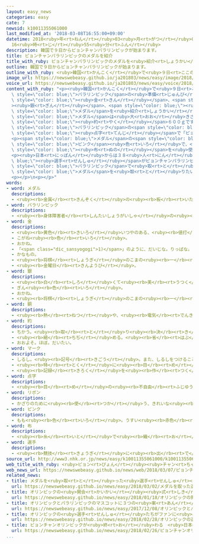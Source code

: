 ```yaml
---
layout: easy_news
categories: easy
cate: 7
newsid: k10011355061000
last_modified_at: '2018-03-08T16:55:00+09:00'
datetime: 2018<ruby>年<rt>ねん</rt></ruby>03<ruby>月<rt>がつ</rt></ruby>08<ruby>日<rt>にち</rt></ruby>
  16<ruby>時<rt>じ</rt></ruby>55<ruby>分<rt>ふん</rt></ruby>
description: 韓国で９日からピョンチャンパラリンピックが始まります。
title: ピョンチャンパラリンピックのメダルを紹介
title_with_ruby: ピョンチャンパラリンピックのメダルを<ruby>紹介<rt>しょうかい</rt></ruby>
outline: 韓国で９日からピョンチャンパラリンピックが始まります。
outline_with_ruby: <ruby>韓国<rt>かんこく</rt></ruby>で<ruby>９日<rt>ここのか</rt></ruby>からピョンチャンパラリンピックが<ruby>始<rt>はじ</rt></ruby>まります。
image_url: https://newswebeasy.github.io/ja201803/news/easy/image/2018/03/08/k10011355061000.jpg
voice_url: https://newswebeasy.github.io/ja201803/news/easy/voice/2018/03/08/k10011355061000.mp3
content_with_ruby: "<p><ruby>韓国<rt>かんこく</rt></ruby>で<ruby>９日<rt>ここのか</rt></ruby>からピョンチャンパラリンピックが<ruby>始<rt>はじ</rt></ruby>まります。<span\
  \ style=\"color: blue;\">パラリンピック</span>の<ruby>準備<rt>じゅんび</rt></ruby>をしている<ruby>組織委員会<rt>そしきいいんかい</rt></ruby>は<ruby>７日<rt>なのか</rt></ruby>、<span\
  \ style=\"color: blue;\"><ruby>金<rt>きん</rt></ruby></span>、<span style=\"color: blue;\"\
  ><ruby>銀<rt>ぎん</rt></ruby></span>、<span style=\"color: blue;\"><ruby>銅<rt>どう</rt></ruby></span><span\
  \ style=\"color: blue;\">メダル</span>を<ruby>紹介<rt>しょうかい</rt></ruby>しました。</p>\n<p><span\
  \ style=\"color: blue;\">メダル</span>は<ruby>大<rt>おお</rt></ruby>きさが９．２ｃｍで、<ruby>重<rt>おも</rt></ruby>さが<span\
  \ style=\"color: blue;\"><ruby>約<rt>やく</rt></ruby></span>６００ｇです。<ruby>表<rt>おもて</rt></ruby>には<span\
  \ style=\"color: blue;\">パラリンピック</span>の<span style=\"color: blue;\">マーク</span>と、<ruby>目<rt>め</rt></ruby>が<ruby>見<rt>み</rt></ruby>えない<ruby>人<rt>ひと</rt></ruby>にわかるように<span\
  \ style=\"color: blue;\"><ruby>点字<rt>てんじ</rt></ruby></span>で「ピョンチャンパラリンピック２０１８」とかいてあります。<ruby>横<rt>よこ</rt></ruby>には<ruby>英語<rt>えいご</rt></ruby>と<ruby>韓国語<rt>かんこくご</rt></ruby>で、「ピョンチャンパラリンピック２０１８」とかいてあります。</p>\n\
  <p><span style=\"color: blue;\">メダル</span>の<span style=\"color: blue;\">リボン</span>は<ruby>青<rt>あお</rt></ruby><ruby>緑<rt>みどり</rt></ruby>と<span\
  \ style=\"color: blue;\">ピンク</span><ruby>色<rt>いろ</rt></ruby>で、<ruby>韓国<rt>かんこく</rt></ruby>に<ruby>昔<rt>むかし</rt></ruby>からある<ruby>絹<rt>きぬ</rt></ruby>の<span\
  \ style=\"color: blue;\"><ruby>布<rt>ぬの</rt></ruby></span>を<ruby>使<rt>つか</rt></ruby>っています。</p>\n\
  <p><ruby>日本<rt>にっぽん</rt></ruby>からは３８<ruby>人<rt>にん</rt></ruby>の<span style=\"color:\
  \ blue;\"><ruby>選手<rt>せんしゅ</rt></ruby></span>がピョンチャンパラリンピックに<ruby>出<rt>で</rt></ruby>る<ruby>予定<rt>よてい</rt></ruby>です。<ruby>日本<rt>にっぽん</rt></ruby>は、４<ruby>年<rt>ねん</rt></ruby><ruby>前<rt>まえ</rt></ruby>の<span\
  \ style=\"color: blue;\">パラリンピック</span>で<ruby>取<rt>と</rt></ruby>った６<ruby>個<rt>こ</rt></ruby>より<ruby>多<rt>おお</rt></ruby>くの<span\
  \ style=\"color: blue;\">メダル</span>を<ruby>取<rt>と</rt></ruby>りたいと<ruby>考<rt>かんが</rt></ruby>えています。</p>\n\
  <p></p>\n<p></p>"
words:
- word: メダル
  descriptions:
  - <ruby><rb>金属</rb><rt>きんぞく</rt></ruby>の<ruby><rb>板</rb><rt>いた</rt></ruby>に、<ruby><rb>絵</rb><rt>え</rt></ruby>や<ruby><rb>文字</rb><rt>もじ</rt></ruby>などをうきぼりにしたもの。<ruby><rb>記念品</rb><rt>きねんひん</rt></ruby>や<ruby><rb>賞品</rb><rt>しょうひん</rt></ruby>などにする。
- word: パラリンピック
  descriptions:
  - <ruby><rb>身体障害者</rb><rt>しんたいしょうがいしゃ</rt></ruby>の<ruby><rb>国際</rb><rt>こくさい</rt></ruby>スポーツ<ruby><rb>大会</rb><rt>たいかい</rt></ruby>。<ruby><rb>四年</rb><rt>よねん</rt></ruby>に<ruby><rb>一度</rb><rt>いちど</rt></ruby>、オリンピック<ruby><rb>開催地</rb><rt>かいさいち</rt></ruby>で<ruby><rb>行</rb><rt>おこな</rt></ruby>われる。
- word: 金
  descriptions:
  - <ruby><rb>黄色</rb><rt>きいろ</rt></ruby>いつやのある、<ruby><rb>値打</rb><rt>ねう</rt></ruby>ちの<ruby><rb>高</rb><rt>たか</rt></ruby>い<ruby><rb>金属</rb><rt>きんぞく</rt></ruby>。こがね。
  - こがね<ruby><rb>色</rb><rt>いろ</rt></ruby>。
  - おかね。
  - 「<span class="dic_sansyogogi">1)</span>」のように、だいじな。りっぱな。
  - かなもの。
  - <ruby><rb>将棋</rb><rt>しょうぎ</rt></ruby>のこまの<ruby><rb>一</rb><rt>ひと</rt></ruby>つ。
  - <ruby><rb>金曜日</rb><rt>きんようび</rt></ruby>。
- word: 銀
  descriptions:
  - <ruby><rb>白</rb><rt>しろ</rt></ruby>くて<ruby><rb>美</rb><rt>うつく</rt></ruby>しいつやを<ruby><rb>持</rb><rt>も</rt></ruby>った<ruby><rb>金属</rb><rt>きんぞく</rt></ruby>。<ruby><rb>熱</rb><rt>ねつ</rt></ruby>や<ruby><rb>電気</rb><rt>でんき</rt></ruby>をよく<ruby><rb>伝</rb><rt>つた</rt></ruby>える。<ruby><rb>金</rb><rt>きん</rt></ruby>より<ruby><rb>軽</rb><rt>かる</rt></ruby>くてかたい。
  - ぎん<ruby><rb>色</rb><rt>いろ</rt></ruby>。
  - おかね。
  - <ruby><rb>将棋</rb><rt>しょうぎ</rt></ruby>のこまの<ruby><rb>一</rb><rt>ひと</rt></ruby>つ。
- word: 銅
  descriptions:
  - <ruby><rb>熱</rb><rt>ねつ</rt></ruby>や、<ruby><rb>電気</rb><rt>でんき</rt></ruby>をよく<ruby><rb>伝</rb><rt>つた</rt></ruby>える、<ruby><rb>赤</rb><rt>あか</rt></ruby>っぽい<ruby><rb>金属</rb><rt>きんぞく</rt></ruby>。あかがね。
- word: 約
  descriptions:
  - ちかう。<ruby><rb>取</rb><rt>と</rt></ruby>り<ruby><rb>決</rb><rt>き</rt></ruby>める。
  - <ruby><rb>縮</rb><rt>ちぢ</rt></ruby>める。<ruby><rb>省</rb><rt>はぶ</rt></ruby>く。<ruby><rb>簡単</rb><rt>かんたん</rt></ruby>にする。
  - おおよそ。ほぼ。だいたい。
- word: マーク
  descriptions:
  - しるし。<ruby><rb>記号</rb><rt>きごう</rt></ruby>。また、しるしをつけること。
  - <ruby><rb>特</rb><rt>とく</rt></ruby>に<ruby><rb>目</rb><rt>め</rt></ruby>をつけて<ruby><rb>注意</rb><rt>ちゅうい</rt></ruby>すること。
  - <ruby><rb>記録</rb><rt>きろく</rt></ruby>を<ruby><rb>作</rb><rt>つく</rt></ruby>ること。
- word: 点字
  descriptions:
  - <ruby><rb>目</rb><rt>め</rt></ruby>の<ruby><rb>不自由</rb><rt>ふじゆう</rt></ruby>な<ruby><rb>人</rb><rt>ひと</rt></ruby>が、<ruby><rb>指</rb><rt>ゆび</rt></ruby>の<ruby><rb>先</rb><rt>さき</rt></ruby>でさわって<ruby><rb>読</rb><rt>よ</rt></ruby>む、<ruby><rb>文字</rb><rt>もじ</rt></ruby>の<ruby><rb>代</rb><rt>か</rt></ruby>わりになるしるし。<ruby><rb>紙</rb><rt>かみ</rt></ruby>などの<ruby><rb>表面</rb><rt>ひょうめん</rt></ruby>にうき<ruby><rb>出</rb><rt>だ</rt></ruby>させた<ruby><rb>小</rb><rt>ちい</rt></ruby>さな<ruby><rb>点</rb><rt>てん</rt></ruby>を<ruby><rb>組</rb><rt>く</rt></ruby>み<ruby><rb>合</rb><rt>あ</rt></ruby>わせて<ruby><rb>使</rb><rt>つか</rt></ruby>う。
- word: リボン
  descriptions:
  - かざりのために<ruby><rb>使</rb><rt>つか</rt></ruby>う、きれいな<ruby><rb>色</rb><rt>いろ</rt></ruby>の、はばのせまい<ruby><rb>布</rb><rt>ぬの</rt></ruby>。また、そのかざり。
- word: ピンク
  descriptions:
  - もも<ruby><rb>色</rb><rt>いろ</rt></ruby>。うすい<ruby><rb>赤色</rb><rt>あかいろ</rt></ruby>。
- word: 布
  descriptions:
  - <ruby><rb>糸</rb><rt>いと</rt></ruby>で<ruby><rb>織</rb><rt>お</rt></ruby>った<ruby><rb>物</rb><rt>もの</rt></ruby>。<ruby><rb>織物</rb><rt>おりもの</rt></ruby>。きれ。
- word: 選手
  descriptions:
  - <ruby><rb>競技</rb><rt>きょうぎ</rt></ruby>に<ruby><rb>出</rb><rt>で</rt></ruby>るために<ruby><rb>選</rb><rt>えら</rt></ruby>ばれた<ruby><rb>人</rb><rt>ひと</rt></ruby>。
source_url: http://www3.nhk.or.jp/news/easy/k10011355061000/k10011355061000.html
web_title_with_ruby: <ruby>ピョン<rt>ぴょん</rt></ruby><ruby>チャン<rt>ちゃん</rt></ruby><ruby>パラリンピック<rt>ぱらりんぴっく</rt></ruby>の<ruby>メダル<rt>めだる</rt></ruby><ruby>公開<rt>こうかい</rt></ruby>
web_news_url: https://newswebeasy.github.io/news/web/2018/03/07/ピョンチャンパラリンピックのメダル公開
related_news:
- title: メダルを<ruby>取<rt>と</rt></ruby>った<ruby>選手<rt>せんしゅ</rt></ruby>の<ruby>切手<rt>きって</rt></ruby>が３０<ruby>万<rt>まん</rt></ruby>セット<ruby>以上<rt>いじょう</rt></ruby><ruby>売<rt>う</rt></ruby>れる
  url: https://newswebeasy.github.io/news/easy/2018/03/02/メダルを取った選手の切手が30万セット以上売れる
- title: オリンピックの<ruby>開会<rt>かいかい</rt></ruby><ruby>式<rt>しき</rt></ruby>　<ruby>韓国<rt>かんこく</rt></ruby>と<ruby>北朝鮮<rt>きたちょうせん</rt></ruby>の<ruby>選手<rt>せんしゅ</rt></ruby>は<ruby>一緒<rt>いっしょ</rt></ruby>に<ruby>歩<rt>ある</rt></ruby>く
  url: https://newswebeasy.github.io/news/easy/2018/01/18/オリンピックの開会式-韓国と北朝鮮の選手は一緒に歩く
- title: オリンピックとパラリンピックのマスコットに３つの<ruby>案<rt>あん</rt></ruby>
  url: https://newswebeasy.github.io/news/easy/2017/12/08/オリンピックとパラリンピックのマスコットに3つの案
- title: オリンピックの<ruby>選手<rt>せんしゅ</rt></ruby>たちがファンに<ruby>感謝<rt>かんしゃ</rt></ruby>の<ruby>気持<rt>きも</rt></ruby>ちを<ruby>伝<rt>つた</rt></ruby>える
  url: https://newswebeasy.github.io/news/easy/2018/02/28/オリンピックの選手たちがファンに感謝の気持ちを伝える
- title: ピョンチャンオリンピックが<ruby>終<rt>お</rt></ruby>わる　<ruby>日本<rt>にっぽん</rt></ruby>のメダルは１３<ruby>個<rt>こ</rt></ruby>
  url: https://newswebeasy.github.io/news/easy/2018/02/26/ピョンチャンオリンピックが終わる-日本のメダルは13個
...
```

